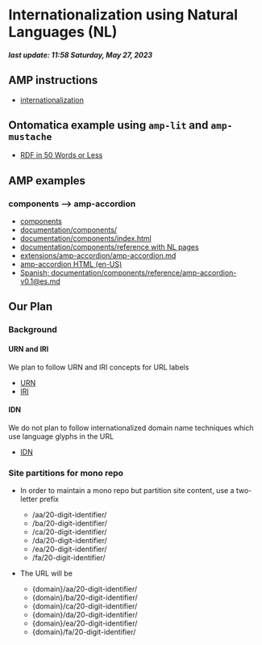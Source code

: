 # Internationalization using Natural Languages (NL)

##### last update: 11:58 Saturday, May 27, 2023

## AMP instructions

- [internationalization](https://amp.dev/documentation/examples/guides/internationalization/)

## Ontomatica example using `amp-lit` and `amp-mustache`

- [RDF in 50 Words or Less](https://ontomatica.io/a/12370110501010001939/)

## AMP examples

### components --> amp-accordion

- [components](https://amp.dev/documentation/components/)
- [documentation/components/](https://github.com/ampproject/amp.dev/tree/future/pages/content/amp-dev/documentation/components/)
- [documentation/components/index.html](https://github.com/ampproject/amp.dev/blob/future/pages/content/amp-dev/documentation/components/index.html)
- [documentation/components/reference with NL pages](https://github.com/ampproject/amp.dev/tree/future/pages/content/amp-dev/documentation/components/reference)
- [extensions/amp-accordion/amp-accordion.md](https://github.com/ampproject/amphtml/blob/main/extensions/amp-accordion/amp-accordion.md)
- [amp-accordion HTML (en-US)](https://amp.dev/documentation/components/amp-accordion/)
- [Spanish; documentation/components/reference/amp-accordion-v0.1@es.md](https://github.com/ampproject/amp.dev/blob/future/pages/content/amp-dev/documentation/components/reference/amp-accordion-v0.1%40es.md)

## Our Plan

### Background

#### URN and IRI

We plan to follow URN and IRI concepts for URL labels 
  * [URN](https://en.wikipedia.org/wiki/Uniform_Resource_Name)
  * [IRI](https://en.wikipedia.org/wiki/Internationalized_Resource_Identifier)

#### IDN

We do not plan to follow internationalized domain name techniques which use language glyphs in the URL
  * [IDN](https://en.wikipedia.org/wiki/Internationalized_domain_name)

### Site partitions for mono repo

- In order to maintain a mono repo but partition site content, use a two-letter prefix
  - /aa/20-digit-identifier/
  - /ba/20-digit-identifier/
  - /ca/20-digit-identifier/
  - /da/20-digit-identifier/
  - /ea/20-digit-identifier/
  - /fa/20-digit-identifier/

- The URL will be
  - {domain}/aa/20-digit-identifier/
  - {domain}/ba/20-digit-identifier/
  - {domain}/ca/20-digit-identifier/
  - {domain}/da/20-digit-identifier/
  - {domain}/ea/20-digit-identifier/
  - {domain}/fa/20-digit-identifier/
